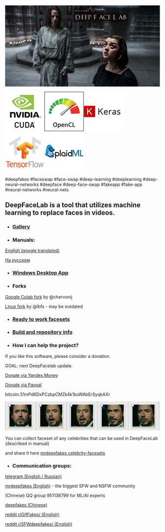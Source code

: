 ﻿![](doc/DFL_welcome.jpg)

![](doc/logo_cuda.jpg)![](doc/logo_opencl.jpg)![](doc/logo_keras.jpg)![](doc/logo_tensorflow.jpg)![](doc/logo_plaidml.jpg)

#deepfakes #faceswap #face-swap #deep-learning #deeplearning #deep-neural-networks #deepface #deep-face-swap #fakeapp #fake-app #neural-networks #neural-nets

## **DeepFaceLab** is a tool that utilizes machine learning to replace faces in videos.

- ### [Gallery](doc/gallery/doc_gallery.md)

- ### Manuals:

[English (google translated)](doc/manual_en_google_translated.pdf)

[На русском](doc/manual_ru.pdf)

- ### [Windows Desktop App](doc/doc_windows_desktop_app.md)

- ### Forks

[Google Colab fork](https://github.com/chervonij/DFL-Colab) by @chervonij

[Linux fork](https://github.com/lbfs/DeepFaceLab_Linux) by @lbfs - may be outdated

- ### [Ready to work facesets](doc/doc_ready_to_work_facesets.md)

- ### [Build and repository info](doc/doc_build_and_repository_info.md)

- ### How I can help the project?

If you like this software, please consider a donation.

GOAL: next DeepFacelab update.

[Donate via Yandex.Money](https://money.yandex.ru/to/41001142318065)

[Donate via Paypal](https://www.paypal.com/cgi-bin/webscr?cmd=_donations&business=lepersorium@gmail.com&lc=US&no_note=0&item_name=Support+DeepFaceLab&cn=&curency_code=USD&bn=PP-DonationsBF:btn_donateCC_LG.gif:NonHosted)
                    
bitcoin:31mPd6DxPCzbpCMZk4k1koWAbErSyqkAXr

![](doc/example_faceset.jpg)

You can collect faceset of any celebrities that can be used in DeepFaceLab (described in manual) 

and share it here [mrdeepfakes celebrity-facesets](https://mrdeepfakes.com/forums/forum-celebrity-facesets)

- ### Communication groups:

[telegram (English / Russian)](https://t.me/DeepFaceLab_official)

[mrdeepfakes (English)](https://mrdeepfakes.com/forums/) - the biggest SFW and NSFW community

(Chinese) QQ group 951138799 for ML/AI experts

[deepfakes (Chinese)](https://deepfakescn.com)

[reddit r/GifFakes/ (English)](https://www.reddit.com/r/GifFakes/new/)

[reddit r/SFWdeepfakes/ (English)](https://www.reddit.com/r/SFWdeepfakes/new/)

